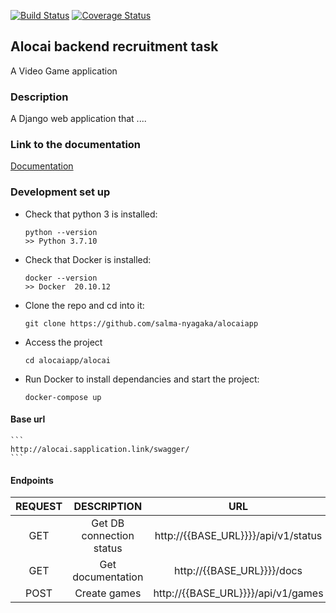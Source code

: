 [![Build Status](https://app.travis-ci.com/salma-nyagaka/alocaiapp.svg?branch=develop)](https://app.travis-ci.com/salma-nyagaka/alocaiapp)
[![Coverage Status](https://coveralls.io/repos/github/salma-nyagaka/alocaiapp/badge.svg?branch=develop)](https://coveralls.io/github/salma-nyagaka/alocaiapp?branch=develop)

## Alocai backend recruitment task
A Video Game  application

### Description
A Django web application that ....

### Link to the documentation
 [Documentation](http://alocai.sapplication.link/swagger/)

### Development set up

-   Check that python 3 is installed:

    ```
    python --version
    >> Python 3.7.10
    ```

-   Check that Docker is installed:

    ```
    docker --version
    >> Docker  20.10.12
    ```

-   Clone the repo and cd into it:

    ```
    git clone https://github.com/salma-nyagaka/alocaiapp
    ```

- Access the project

    ```
    cd alocaiapp/alocai
    ```

-   Run Docker to install dependancies and start the project:

    ```
    docker-compose up
    ```
 
 #### Base url
 
    ```
    http://alocai.sapplication.link/swagger/
    ```

 #### Endpoints
| REQUEST | DESCRIPTION  | URL  |
| :-----: | :-: | :-: |
| GET | Get DB connection status |  http://{{BASE_URL}}}}/api/v1/status |
| GET | Get documentation|  http://{{BASE_URL}}}}/docs |
| POST | Create games|  http://{{BASE_URL}}}}/api/v1/games |
